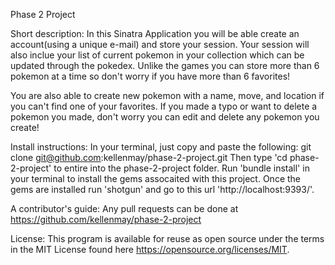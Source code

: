 Phase 2 Project

Short description:
In this Sinatra Application you will be able create an account(using a unique e-mail) and store your session. Your session will also inclue your list of current pokemon in your collection which can be updated through the pokedex. Unlike the games you can store more than 6 pokemon at a time so don't worry if you have more than 6 favorites! 

You are also able to create new pokemon with a name, move, and location if you can't find one of your favorites. If you made a typo or want to delete a pokemon you made, don't worry you can edit and delete any pokemon you create!

Install instructions:
In your terminal, just copy and paste the following: git clone git@github.com:kellenmay/phase-2-project.git Then type 'cd phase-2-project' to entire into the phase-2-project folder. Run 'bundle install' in your terminal to install the gems assocaited with this project. Once the gems are installed run 'shotgun' and go to this url 'http://localhost:9393/'. 

A contributor's guide:
Any pull requests can be done at https://github.com/kellenmay/phase-2-project

License:
This program is available for reuse as open source under the terms in the MIT License found here https://opensource.org/licenses/MIT.
